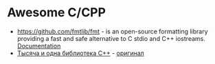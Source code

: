 # Awesome C/CPP

- https://github.com/fmtlib/fmt - is an open-source formatting library providing a fast and safe alternative to C stdio and C++ iostreams. [Documentation](https://fmt.dev/latest/)
- [Тысяча и одна библиотека С++](/collections/awesome_c_cpp/habr_1000_and_1.md) - [оригинал](https://habr.com/ru/articles/831754/)